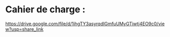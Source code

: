 # Cahier de charge  : 
https://drive.google.com/file/d/1ihgTY3asyrqdIGmfuUMyGTiwtj4EO9c0/view?usp=share_link